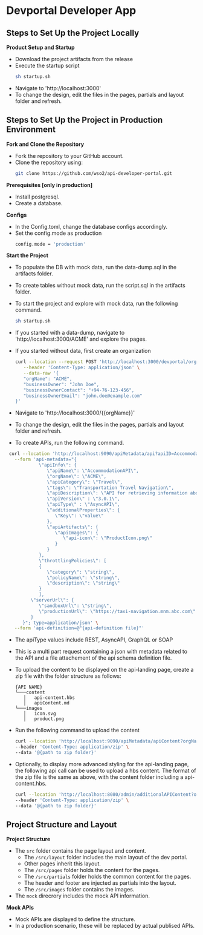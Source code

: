 # Devportal Developer App

## Steps to Set Up the Project Locally

**Product Setup and Startup**
   - Download the project artifacts from the release
   - Execute the startup script
      ```bash
      sh startup.sh
      ```
   - Navigate to 'http://localhost:3000'
   - To change the design, edit the files in the pages, partials and layout folder and refresh.

## Steps to Set Up the Project in Production Environment

**Fork and Clone the Repository**
   - Fork the repository to your GitHub account.
   - Clone the repository using:
     ```bash
     git clone https://github.com/wso2/api-developer-portal.git
     ```

**Prerequisites [only in production]**
   - Install postgresql.
   - Create a database.

**Configs**
   - In the Config.toml, change the database configs accordingly.
   - Set the config.mode as production
      ```bash
      config.mode = 'production'
      ```

**Start the Project**

   - To populate the DB with mock data, run the data-dump.sql in the artifacts folder.

   - To create tables without mock data, run the script.sql in the artifacts folder.

   - To start the project and explore with mock data, run the following command.
      ```bash
     sh startup.sh
     ```
   - If you started with a data-dump, navigate to 'http://localhost:3000/ACME' and explore the pages.

   - If you started without data, first create an organization
      ```bash
      curl --location --request POST 'http://localhost:3000/devportal/organizations' \
         --header 'Content-Type: application/json' \
         --data-raw '{
         "orgName": "ACME",
         "businessOwner": "John Doe",
         "businessOwnerContact": "+94-76-123-456",
         "businessOwnerEmail": "john.doe@example.com"
      }'
     ```

   - Navigate to 'http://localhost:3000/{{orgName}}'
  
   - To change the design, edit the files in the pages, partials and layout folder and refresh.

   -  To create APIs, run the following command.
   ```bash
    curl --location 'http://localhost:9090/apiMetadata/api?apiID=AccommodationAPI&orgName=ACME' \
      --form 'api-metadata="{
               \"apiInfo\": {
                  \"apiName\": \"AccommodationAPI\",
                  \"orgName\": \"ACME\",
                  \"apiCategory\": \"Travel\",
                  \"tags\": \"Transportation Travel Navigation\",
                  \"apiDescription\": \"API for retrieving information about hotels and managing reservations\",
                  \"apiVersion\" : \"3.0.1\",
                  \"apiType\" : \"AsyncAPI\",
                  \"additionalProperties\": {
                     \"Key\": \"value\"
                  },
                  \"apiArtifacts\": {
                     \"apiImages\": {
                        \"api-icon\": \"ProductIcon.png\"
                     }
                  }
               },
               \"throttlingPolicies\": [
               {
                  \"category\": \"string\",
                  \"policyName\": \"string\",
                  \"description\": \"string\"
               }
               ],
            \"serverUrl\": {
               \"sandboxUrl\": \"string\",
               \"productionUrl\": \"https://taxi-navigation.mnm.abc.com\"
            }
         }"; type=application/json' \
      --form 'api-definition=@"{api-definition file}"'
   ```
-  The apiType values include REST, AsyncAPI, GraphQL or SOAP

-  This is a multi part request containing a json with metadata related to the API and a file attachement of the api schema definition file.

-  To upload the content to be displayed on the api-landing page, create a zip file with the folder structure as follows:
   ```
   {API NAME}
   └───content
      │   api-content.hbs
      │   apiContent.md
   └───images
      │   icon.svg
      │   product.png
   ```
- Run the following command to upload the content
   ```bash
   curl --location 'http://localhost:9090/apiMetadata/apiContent?orgName=ACME&apiName=AccommodationAPI' \
   --header 'Content-Type: application/zip' \
   --data '@{path to zip folder}'
   ```
- Optionally, to display more advanced styling for the api-landing page, the following api call can be used to upload a hbs content.
  The format of the zip file is the same as above, with the content folder including a api-content.hbs.

  ```bash
  curl --location 'http://localhost:8080/admin/additionalAPIContent?orgName=ACME&apiName=AccommodationAPI' \
  --header 'Content-Type: application/zip' \
  --data '@{path to zip folder}'
  ```

## Project Structure and Layout

**Project Structure**
   - The `src` folder contains the page layout and content.
        - The `/src/layout` folder includes the main layout of the dev portal.
        - Other pages inherit this layout.
        - The `/src/pages` folder holds the content for the pages.
        - The `/src/partials` folder holds the common content for the pages.
        - The header and footer are injected as partials into the layout.
        - The `/src/images` folder contains the images.
   - The `mock` direcrory includes the mock API information.
  
**Mock APIs**
   - Mock APIs are displayed to define the structure.
   - In a production scenario, these will be replaced by actual publised APIs.
